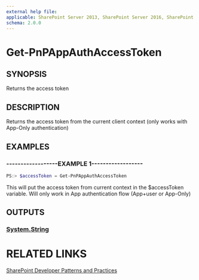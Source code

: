 ```yaml
---
external help file:
applicable: SharePoint Server 2013, SharePoint Server 2016, SharePoint Online
schema: 2.0.0
---
```

# Get-PnPAppAuthAccessToken

## SYNOPSIS
Returns the access token

## DESCRIPTION
Returns the access token from the current client context (only works with App-Only authentication)

## EXAMPLES

### ------------------EXAMPLE 1------------------
```powershell
PS:> $accessToken = Get-PnPAppAuthAccessToken
```

This will put the access token from current context in the $accessToken variable. Will only work in App authentication flow (App+user or App-Only)

## OUTPUTS

### [System.String](https://msdn.microsoft.com/en-us/library/system.string.aspx)

# RELATED LINKS

[SharePoint Developer Patterns and Practices](http://aka.ms/sppnp)